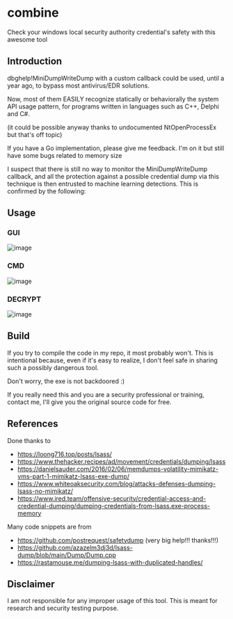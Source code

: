 # combine
Check your windows local security authority credential's safety with this awesome tool

## Introduction

dbghelp!MiniDumpWriteDump with a custom callback could be used, until a year ago, to bypass most antivirus/EDR solutions. 


Now, most of them EASILY recognize statically or behaviorally the system API usage pattern, for programs written in languages such as  C++, Delphi and C#. 

(it could be possible anyway thanks to undocumented NtOpenProcessEx but that's off topic) 



If you have a Go implementation, please give me feedback. I'm on it but still have some bugs related to memory size


I suspect that there is still no way to monitor the MiniDumpWriteDump callback, and all the protection against a possible credential dump via this technique is then entrusted to machine learning detections. This is confirmed by the following:





## Usage

### GUI
![image](https://github.com/m3f157O/combine_harvester/assets/79704302/89ad15f9-8366-45ca-a1b3-068724323e1f)


### CMD
![image](https://github.com/m3f157O/combine_harvester/assets/79704302/f033d48e-019e-4179-9b22-ad60e1552a7e)



### DECRYPT
![image](https://github.com/m3f157O/combine_harvester/assets/79704302/01665c76-248c-4b5e-a2ba-2b23d55b5288)


## Build
If you try to compile the code in my repo, it most probably won't. This is intentional because, even if it's easy to realize, I don't feel safe in sharing such a possibly dangerous tool. 

Don't worry, the exe is not backdoored :) 

If you really need this and you are a security professional or training, contact me, I'll give you the original source code for free.

## References
Done thanks to  
- https://loong716.top/posts/lsass/
- https://www.thehacker.recipes/ad/movement/credentials/dumping/lsass
- https://danielsauder.com/2016/02/06/memdumps-volatility-mimikatz-vms-part-1-mimikatz-lsass-exe-dump/
- https://www.whiteoaksecurity.com/blog/attacks-defenses-dumping-lsass-no-mimikatz/
- https://www.ired.team/offensive-security/credential-access-and-credential-dumping/dumping-credentials-from-lsass.exe-process-memory

Many code snippets are from
- https://github.com/postrequest/safetydump (very big help!!! thanks!!!)
- https://github.com/azazelm3dj3d/lsass-dump/blob/main/Dump/Dump.cpp
- https://rastamouse.me/dumping-lsass-with-duplicated-handles/

## Disclaimer
I am not responsible for any improper usage of this tool. This is meant for research and security testing purpose.
